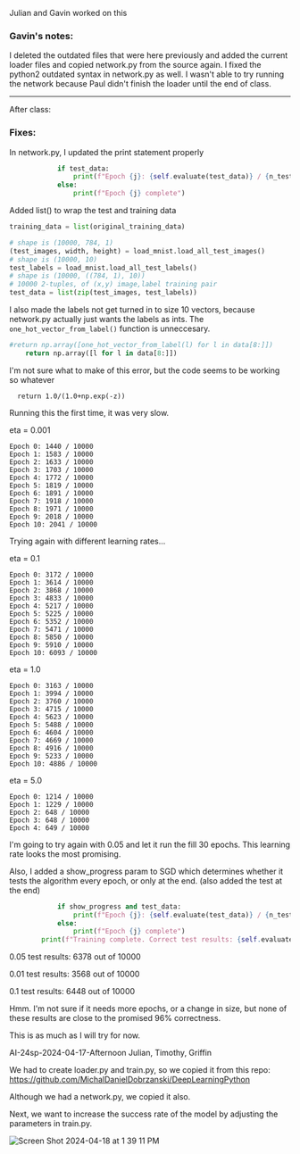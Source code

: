 
Julian and Gavin worked on this

### Gavin's notes:

I deleted the outdated files that were here previously and added the current loader files and copied network.py from the source again. I fixed the python2 outdated syntax in network.py as well. I wasn't able to try running the network because Paul didn't finish the loader until the end of class.

---

After class:

### Fixes:

In network.py, I updated the print statement properly

```Python
            if test_data:
                print(f"Epoch {j}: {self.evaluate(test_data)} / {n_test}")
            else:
                print(f"Epoch {j} complete")
```

Added list() to wrap the test and training data

```Python
training_data = list(original_training_data)

# shape is (10000, 784, 1)
(test_images, width, height) = load_mnist.load_all_test_images()
# shape is (10000, 10)
test_labels = load_mnist.load_all_test_labels()
# shape is (10000, ((784, 1), 10))
# 10000 2-tuples, of (x,y) image,label training pair
test_data = list(zip(test_images, test_labels))
```

I also made the labels not get turned in to size 10 vectors, because network.py actually just wants the labels as ints. The `one_hot_vector_from_label()` function is unneccesary.

```Python
#return np.array([one_hot_vector_from_label(l) for l in data[8:]])
    return np.array([l for l in data[8:]])
```

I'm not sure what to make of this error, but the code seems to be working so whatever

```RuntimeWarning: overflow encountered in exp
  return 1.0/(1.0+np.exp(-z))
```

Running this the first time, it was very slow.

eta = 0.001
```
Epoch 0: 1440 / 10000
Epoch 1: 1583 / 10000
Epoch 2: 1633 / 10000
Epoch 3: 1703 / 10000
Epoch 4: 1772 / 10000
Epoch 5: 1819 / 10000
Epoch 6: 1891 / 10000
Epoch 7: 1918 / 10000
Epoch 8: 1971 / 10000
Epoch 9: 2018 / 10000
Epoch 10: 2041 / 10000
```

Trying again with different learning rates...

eta = 0.1
```
Epoch 0: 3172 / 10000
Epoch 1: 3614 / 10000
Epoch 2: 3868 / 10000
Epoch 3: 4833 / 10000
Epoch 4: 5217 / 10000
Epoch 5: 5225 / 10000
Epoch 6: 5352 / 10000
Epoch 7: 5471 / 10000
Epoch 8: 5850 / 10000
Epoch 9: 5910 / 10000
Epoch 10: 6093 / 10000
```

eta = 1.0
```
Epoch 0: 3163 / 10000
Epoch 1: 3994 / 10000
Epoch 2: 3760 / 10000
Epoch 3: 4715 / 10000
Epoch 4: 5623 / 10000
Epoch 5: 5488 / 10000
Epoch 6: 4604 / 10000
Epoch 7: 4669 / 10000
Epoch 8: 4916 / 10000
Epoch 9: 5233 / 10000
Epoch 10: 4886 / 10000
```

eta = 5.0
```
Epoch 0: 1214 / 10000
Epoch 1: 1229 / 10000
Epoch 2: 648 / 10000
Epoch 3: 648 / 10000
Epoch 4: 649 / 10000
```

I'm going to try again with 0.05 and let it run the fill 30 epochs. This learning rate looks the most promising.

Also, I added a show_progress param to SGD which determines whether it tests the algorithm every epoch, or only at the end. (also added the test at the end)
```Python
            if show_progress and test_data:
                print(f"Epoch {j}: {self.evaluate(test_data)} / {n_test}")
            else:
                print(f"Epoch {j} complete")
        print(f"Training complete. Correct test results: {self.evaluate(test_data)} out of {n_test}")
```

0.05
test results: 6378 out of 10000

0.01
test results: 3568 out of 10000

0.1
test results: 6448 out of 10000

Hmm. I'm not sure if it needs more epochs, or a change in size, but none of these results are close to the promised 96% correctness.

This is as much as I will try for now.

AI-24sp-2024-04-17-Afternoon
Julian, Timothy, Griffin


We had to create loader.py and train.py, so we copied it from this repo: https://github.com/MichalDanielDobrzanski/DeepLearningPython

Although we had a network.py, we copied it also.

Next, we want to increase the success rate of the model by adjusting the parameters in train.py.

![Screen Shot 2024-04-18 at 1 39 11 PM](https://github.com/TheEvergreenStateCollege/upper-division-cs/assets/114694086/d325dfd6-fe13-4fff-9d12-51d2eb8a5ea7)


